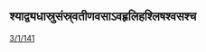 ## श्याद्व्यधास्रुसंस्र्वतीणवसाऽवहृलिहश्लिषश्वसश्च 
 [3/1/141](https://ashtadhyayi.com/sutraani/3/1/141)